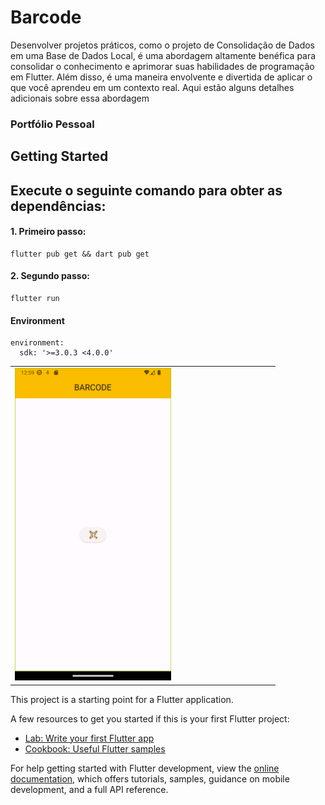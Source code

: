 #  Barcode

Desenvolver projetos práticos, como o projeto de Consolidação de Dados em uma Base de Dados Local, é uma abordagem altamente benéfica para consolidar o conhecimento e aprimorar suas habilidades de programação em Flutter. Além disso, é uma maneira envolvente e divertida de aplicar o que você aprendeu em um contexto real. Aqui estão alguns detalhes adicionais sobre essa abordagem

### Portfólio Pessoal

## Getting Started

## Execute o seguinte comando para obter as dependências:
#### 1. **Primeiro passo:** 
  ```
  flutter pub get && dart pub get
  ```
#### 2. **Segundo passo:** 
  ```
  flutter run
  ```
#### Environment
  ```
  environment:
    sdk: '>=3.0.3 <4.0.0'
  ```
<table>
 <tr> 
   <td>
     <div style="display: grid; grid-template-columns: 1fr 140px; gap: 20px; align-items: center;"> 
    <div style="text-align: right;">
        <img src="templant/Screenshot_1691542766.png" alt="Texto alternativo da imagem" width="250" height="500">
    </div>
</div>
   </td>
  </td>
 </tr>

</table>


This project is a starting point for a Flutter application.

A few resources to get you started if this is your first Flutter project:

- [Lab: Write your first Flutter app](https://docs.flutter.dev/get-started/codelab)
- [Cookbook: Useful Flutter samples](https://docs.flutter.dev/cookbook)

For help getting started with Flutter development, view the
[online documentation](https://docs.flutter.dev/), which offers tutorials,
samples, guidance on mobile development, and a full API reference.

